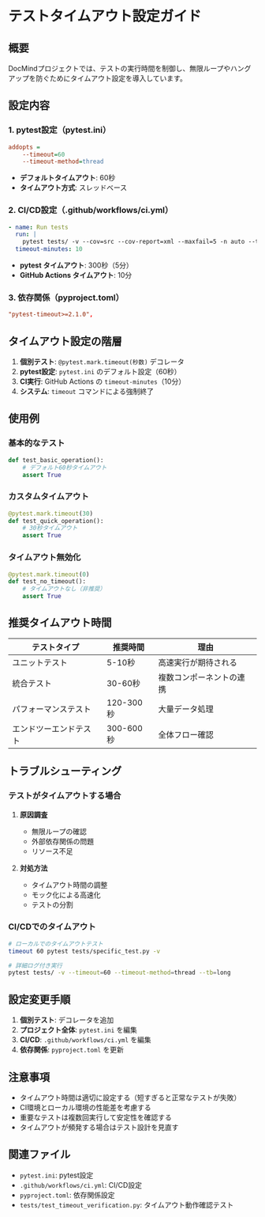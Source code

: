 # テストタイムアウト設定ガイド

## 概要

DocMindプロジェクトでは、テストの実行時間を制御し、無限ループやハングアップを防ぐためにタイムアウト設定を導入しています。

## 設定内容

### 1. pytest設定（pytest.ini）

```ini
addopts = 
    --timeout=60
    --timeout-method=thread
```

- **デフォルトタイムアウト**: 60秒
- **タイムアウト方式**: スレッドベース

### 2. CI/CD設定（.github/workflows/ci.yml）

```yaml
- name: Run tests
  run: |
    pytest tests/ -v --cov=src --cov-report=xml --maxfail=5 -n auto --timeout=300 --tb=short
  timeout-minutes: 10
```

- **pytest タイムアウト**: 300秒（5分）
- **GitHub Actions タイムアウト**: 10分

### 3. 依存関係（pyproject.toml）

```toml
"pytest-timeout>=2.1.0",
```

## タイムアウト設定の階層

1. **個別テスト**: `@pytest.mark.timeout(秒数)` デコレータ
2. **pytest設定**: `pytest.ini` のデフォルト設定（60秒）
3. **CI実行**: GitHub Actions の `timeout-minutes`（10分）
4. **システム**: `timeout` コマンドによる強制終了

## 使用例

### 基本的なテスト
```python
def test_basic_operation():
    # デフォルト60秒タイムアウト
    assert True
```

### カスタムタイムアウト
```python
@pytest.mark.timeout(30)
def test_quick_operation():
    # 30秒タイムアウト
    assert True
```

### タイムアウト無効化
```python
@pytest.mark.timeout(0)
def test_no_timeout():
    # タイムアウトなし（非推奨）
    assert True
```

## 推奨タイムアウト時間

| テストタイプ | 推奨時間 | 理由 |
|-------------|---------|------|
| ユニットテスト | 5-10秒 | 高速実行が期待される |
| 統合テスト | 30-60秒 | 複数コンポーネントの連携 |
| パフォーマンステスト | 120-300秒 | 大量データ処理 |
| エンドツーエンドテスト | 300-600秒 | 全体フロー確認 |

## トラブルシューティング

### テストがタイムアウトする場合

1. **原因調査**
   - 無限ループの確認
   - 外部依存関係の問題
   - リソース不足

2. **対処方法**
   - タイムアウト時間の調整
   - モック化による高速化
   - テストの分割

### CI/CDでのタイムアウト

```bash
# ローカルでのタイムアウトテスト
timeout 60 pytest tests/specific_test.py -v

# 詳細ログ付き実行
pytest tests/ -v --timeout=60 --timeout-method=thread --tb=long
```

## 設定変更手順

1. **個別テスト**: デコレータを追加
2. **プロジェクト全体**: `pytest.ini` を編集
3. **CI/CD**: `.github/workflows/ci.yml` を編集
4. **依存関係**: `pyproject.toml` を更新

## 注意事項

- タイムアウト時間は適切に設定する（短すぎると正常なテストが失敗）
- CI環境とローカル環境の性能差を考慮する
- 重要なテストは複数回実行して安定性を確認する
- タイムアウトが頻発する場合はテスト設計を見直す

## 関連ファイル

- `pytest.ini`: pytest設定
- `.github/workflows/ci.yml`: CI/CD設定
- `pyproject.toml`: 依存関係設定
- `tests/test_timeout_verification.py`: タイムアウト動作確認テスト